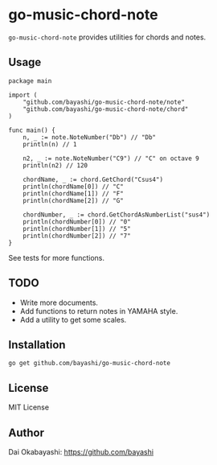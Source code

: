 # go-music-chord-note

`go-music-chord-note` provides utilities for chords and notes.

## Usage

    package main

    import (
        "github.com/bayashi/go-music-chord-note/note"
        "github.com/bayashi/go-music-chord-note/chord"
    )

    func main() {
        n, _ := note.NoteNumber("Db") // "Db"
        println(n) // 1

        n2, _ := note.NoteNumber("C9") // "C" on octave 9
        println(n2) // 120

        chordName, _ := chord.GetChord("Csus4")
        println(chordName[0]) // "C"
        println(chordName[1]) // "F"
        println(chordName[2]) // "G"

        chordNumber, _ := chord.GetChordAsNumberList("sus4")
        println(chordNumber[0]) // "0"
        println(chordNumber[1]) // "5"
        println(chordNumber[2]) // "7"
    }

See tests for more functions.

## TODO

* Write more documents.
* Add functions to return notes in YAMAHA style.
* Add a utility to get some scales.

## Installation

    go get github.com/bayashi/go-music-chord-note

## License

MIT License

## Author

Dai Okabayashi: https://github.com/bayashi
